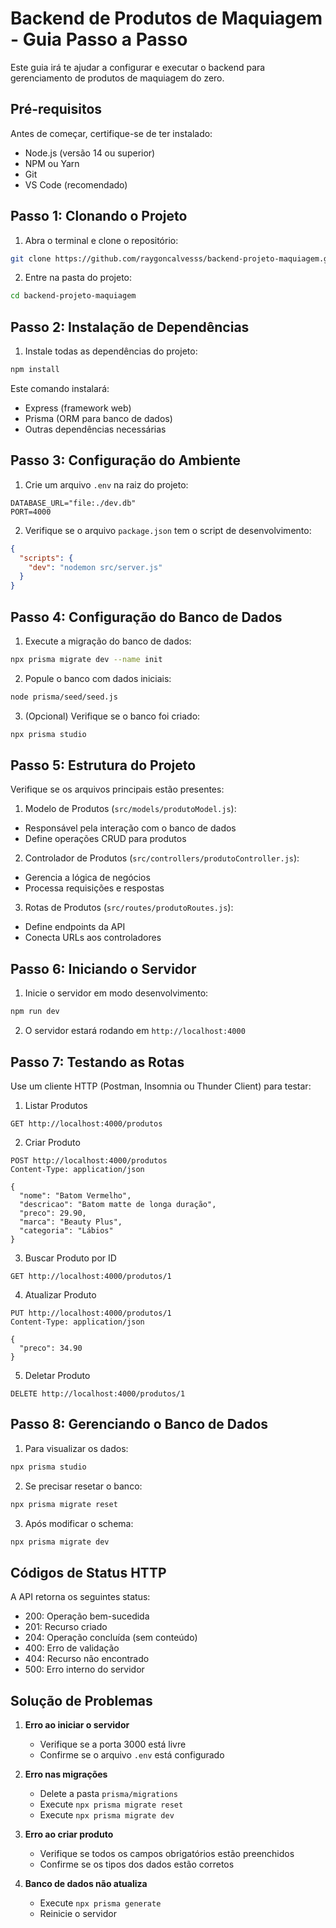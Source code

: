 # Backend de Produtos de Maquiagem - Guia Passo a Passo

Este guia irá te ajudar a configurar e executar o backend para gerenciamento de produtos de maquiagem do zero.

## Pré-requisitos

Antes de começar, certifique-se de ter instalado:
- Node.js (versão 14 ou superior)
- NPM ou Yarn
- Git
- VS Code (recomendado)

## Passo 1: Clonando o Projeto

1. Abra o terminal e clone o repositório:
```bash
git clone https://github.com/raygoncalvesss/backend-projeto-maquiagem.git
```

2. Entre na pasta do projeto:
```bash
cd backend-projeto-maquiagem
```

## Passo 2: Instalação de Dependências

1. Instale todas as dependências do projeto:
```bash
npm install
```

Este comando instalará:
- Express (framework web)
- Prisma (ORM para banco de dados)
- Outras dependências necessárias

## Passo 3: Configuração do Ambiente

1. Crie um arquivo `.env` na raiz do projeto:
```
DATABASE_URL="file:./dev.db"
PORT=4000
```

2. Verifique se o arquivo `package.json` tem o script de desenvolvimento:
```json
{
  "scripts": {
    "dev": "nodemon src/server.js"
  }
}
```

## Passo 4: Configuração do Banco de Dados

1. Execute a migração do banco de dados:
```bash
npx prisma migrate dev --name init
```

2. Popule o banco com dados iniciais:
```bash
node prisma/seed/seed.js
```

3. (Opcional) Verifique se o banco foi criado:
```bash
npx prisma studio
```

## Passo 5: Estrutura do Projeto

Verifique se os arquivos principais estão presentes:

1. Modelo de Produtos (`src/models/produtoModel.js`):
- Responsável pela interação com o banco de dados
- Define operações CRUD para produtos

2. Controlador de Produtos (`src/controllers/produtoController.js`):
- Gerencia a lógica de negócios
- Processa requisições e respostas

3. Rotas de Produtos (`src/routes/produtoRoutes.js`):
- Define endpoints da API
- Conecta URLs aos controladores

## Passo 6: Iniciando o Servidor

1. Inicie o servidor em modo desenvolvimento:
```bash
npm run dev
```

2. O servidor estará rodando em `http://localhost:4000`

## Passo 7: Testando as Rotas

Use um cliente HTTP (Postman, Insomnia ou Thunder Client) para testar:

1. Listar Produtos
```http
GET http://localhost:4000/produtos
```

2. Criar Produto
```http
POST http://localhost:4000/produtos
Content-Type: application/json

{
  "nome": "Batom Vermelho",
  "descricao": "Batom matte de longa duração",
  "preco": 29.90,
  "marca": "Beauty Plus",
  "categoria": "Lábios"
}
```

3. Buscar Produto por ID
```http
GET http://localhost:4000/produtos/1
```

4. Atualizar Produto
```http
PUT http://localhost:4000/produtos/1
Content-Type: application/json

{
  "preco": 34.90
}
```

5. Deletar Produto
```http
DELETE http://localhost:4000/produtos/1
```

## Passo 8: Gerenciando o Banco de Dados

1. Para visualizar os dados:
```bash
npx prisma studio
```

2. Se precisar resetar o banco:
```bash
npx prisma migrate reset
```

3. Após modificar o schema:
```bash
npx prisma migrate dev
```

## Códigos de Status HTTP

A API retorna os seguintes status:
- 200: Operação bem-sucedida
- 201: Recurso criado
- 204: Operação concluída (sem conteúdo)
- 400: Erro de validação
- 404: Recurso não encontrado
- 500: Erro interno do servidor

## Solução de Problemas

1. **Erro ao iniciar o servidor**
   - Verifique se a porta 3000 está livre
   - Confirme se o arquivo `.env` está configurado

2. **Erro nas migrações**
   - Delete a pasta `prisma/migrations`
   - Execute `npx prisma migrate reset`
   - Execute `npx prisma migrate dev`

3. **Erro ao criar produto**
   - Verifique se todos os campos obrigatórios estão preenchidos
   - Confirme se os tipos dos dados estão corretos

4. **Banco de dados não atualiza**
   - Execute `npx prisma generate`
   - Reinicie o servidor
